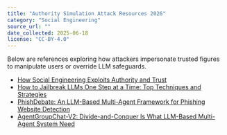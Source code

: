 ```yaml
---
title: "Authority Simulation Attack Resources 2026"
category: "Social Engineering"
source_url: ""
date_collected: 2025-06-18
license: "CC-BY-4.0"
---
```


Below are references exploring how attackers impersonate trusted figures to manipulate users or override LLM safeguards.

- [How Social Engineering Exploits Authority and Trust](https://www.darkreading.com/application-security/how-social-engineering-exploits-authority-and-trust)
- [How to Jailbreak LLMs One Step at a Time: Top Techniques and Strategies](https://www.confident-ai.com/blog/how-to-jailbreak-llms)
- [PhishDebate: An LLM-Based Multi-Agent Framework for Phishing Website Detection](https://arxiv.org/abs/2506.15656)
- [AgentGroupChat-V2: Divide-and-Conquer Is What LLM-Based Multi-Agent System Need](https://arxiv.org/abs/2506.15451)
